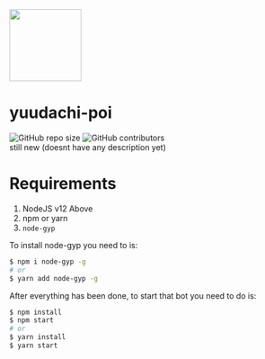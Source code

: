 <img src="https://github.com/JadlionHD/yuudachi-poi/blob/main/.github/images/Poi.png?raw=true" width="128x">

# yuudachi-poi 
![GitHub repo size](https://img.shields.io/github/repo-size/jadlionhd/yuudachi-poi) ![GitHub contributors](https://img.shields.io/github/contributors/jadlionhd/yuudachi-poi)   
still new (doesnt have any description yet)

# Requirements
1. NodeJS v12 Above
2. npm or yarn
3. `node-gyp`

To install node-gyp you need to is:
```bash
$ npm i node-gyp -g
# or
$ yarn add node-gyp -g
```
After everything has been done, to start that bot you need to do is:
```bash
$ npm install
$ npm start
# or
$ yarn install
$ yarn start
```